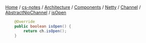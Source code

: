 [Home](https://mengxianbin.github.io) /
[cs-notes](https://mengxianbin.github.io/cs-notes/site) /
[Architecture](https://mengxianbin.github.io/cs-notes/site/Architecture) /
[Components](https://mengxianbin.github.io/cs-notes/site/Architecture/Components) /
[Netty](https://mengxianbin.github.io/cs-notes/site/Architecture/Components/Netty) /
[Channel](https://mengxianbin.github.io/cs-notes/site/Architecture/Components/Netty/Channel) /
[AbstractNioChannel](https://mengxianbin.github.io/cs-notes/site/Architecture/Components/Netty/Channel/AbstractNioChannel) /
[isOpen](https://mengxianbin.github.io/cs-notes/site/Architecture/Components/Netty/Channel/AbstractNioChannel/isOpen)

```java
    @Override
    public boolean isOpen() {
        return ch.isOpen();
    }
```
